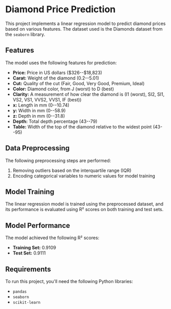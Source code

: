 # Diamond Price Prediction

This project implements a linear regression model to predict diamond prices based on various features. The dataset used is the Diamonds dataset from the `seaborn` library.

## Features

The model uses the following features for prediction:
- **Price:** Price in US dollars (\$326--\$18,823)
- **Carat:** Weight of the diamond (0.2--5.01)
- **Cut:** Quality of the cut (Fair, Good, Very Good, Premium, Ideal)
- **Color:** Diamond color, from J (worst) to D (best)
- **Clarity:** A measurement of how clear the diamond is (I1 (worst), SI2, SI1, VS2, VS1, VVS2, VVS1, IF (best))
- **x:** Length in mm (0--10.74)
- **y:** Width in mm (0--58.9)
- **z:** Depth in mm (0--31.8)
- **Depth:** Total depth percentage (43--79)
- **Table:** Width of the top of the diamond relative to the widest point (43--95)


## Data Preprocessing

The following preprocessing steps are performed:
1. Removing outliers based on the interquartile range (IQR)
2. Encoding categorical variables to numeric values for model training

## Model Training

The linear regression model is trained using the preprocessed dataset, and its performance is evaluated using R² scores on both training and test sets.

## Model Performance

The model achieved the following R² scores:
- **Training Set:** 0.9109
- **Test Set:** 0.9111

## Requirements

To run this project, you'll need the following Python libraries:
- `pandas`
- `seaborn`
- `scikit-learn`
